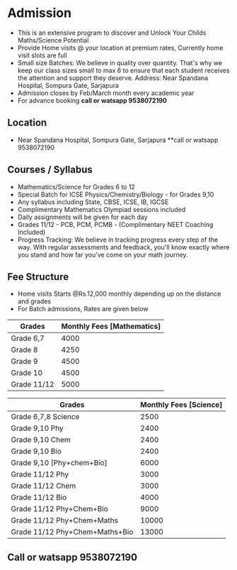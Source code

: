 
# Admission
* This is an extensive program to discover and Unlock Your Childs Maths/Science Potential 
* Provide Home visits @ your location at premium rates, Currently home visit slots are full
* Small size Batches: We believe in quality over quantity. That's why we keep our class sizes small to max 6 to ensure that each student receives the attention and support they deserve. Address: Near Spandana Hospital, Sompura Gate, Sarjapura
* Admission closes by Feb/March month every academic year
* For advance booking **call or watsapp 9538072190**
  
## Location 
* Near Spandana Hospital, Sompura Gate, Sarjapura **call or watsapp 9538072190
  
## Courses / Syllabus
* Mathematics/Science for Grades 6 to 12
* Special Batch for ICSE Physics/Chemistry/Biology - for Grades 9,10 
* Any syllabus including State, CBSE, ICSE, IB, IGCSE
* Complimentary Mathematics Olympiad sessions included
* Daily assignments will be given for each day
* Grades 11/12 - PCB, PCM, PCMB - (Complimentary NEET Coaching Included)
* Progress Tracking: We believe in tracking progress every step of the way. With regular assessments and feedback, you'll know exactly where you stand and how far you've come on your math journey.

## Fee Structure
* Home visits Starts @Rs.12,000 monthly depending up on the distance and grades
* For Batch admissions, Rates are given below

| Grades  | Monthly Fees [Mathematics] |
| ------------- | ------------- |
| Grade 6,7  | 4000  |
| Grade 8  | 4250  |
| Grade 9  | 4500  |
| Grade 10  | 4500  |
| Grade 11/12  | 5000 |

| Grades  | Monthly Fees [Science] |
| ------------- | ------------- |
| Grade 6,7,8 Science  | 2500  |
| Grade 9,10 Phy  | 2400  |
| Grade 9,10 Chem | 2400  |
| Grade 9,10 Bio  | 2400  |
| Grade 9,10 [Phy+chem+Bio] | 6000 |
| Grade 11/12 Phy | 3000 |
| Grade 11/12 Chem | 3000 |
| Grade 11/12 Bio | 4000 |
| Grade 11/12 Phy+Chem+Bio | 9000 |
| Grade 11/12 Phy+Chem+Maths | 10000 |
| Grade 11/12 Phy+Chem+Maths+Bio | 13000 |

## Call or watsapp 9538072190
